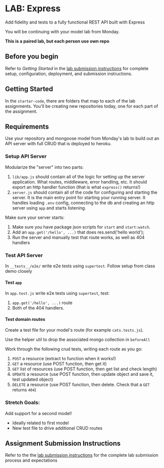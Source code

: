 # LAB: Express

Add fidelity and tests to a fully functional REST API built with Express

You will be continuing with your model lab from Monday.

**This is a paired lab, but each person use own repo**

## Before you begin
Refer to *Getting Started*  in the [lab submission instructions](../../../reference/submission-instructions/labs/README.md) for complete setup, configuration, deployment, and submission instructions.

## Getting Started

In the `starter-code`, there are folders that map to each of the lab assignments. You'll be creating new repositories today, one for each part of the assignment.

## Requirements

Use your repository and mongoose model from Monday's lab to build out 
an API server with full CRUD that is deployed to heroku.

### Setup API Server

Modularize the "server" into two parts:

1. `lib/app.js` should contain all of the logic for setting up the server application. What routes, middleware, error handling, etc. It should export an http handler function (that is what `express()` returns!)
1. `server.js` should contain all of the code for configuring and starting the server. It is the main entry point for starting your running server. It handles loading `.env` config, connecting to the db and creating an http server using `app` and starts listening.

Make sure your server starts:
1. Make sure you have package json scripts for `start` and `start:watch`.
1. Add an `app.get('/hello', ...)` that does res.send('hello world');
1. Run the server and manually test that route works, as well as 404 handlers

### Test API Server

In `__tests__/e2e/` write e2e tests using `supertest`. Follow setup from class demo closely

#### Test `app`

In `app.test.js` write e2e tests using `supertest`, test:
1. `app.get('/hello', ...)` route
1. Both of the 404 handlers.

#### Test domain routes

Create a test file for your model's route (for example `cats.tests.js`).

Use the helper util to drop the associated mongo collection in `beforeAll`

Work through the following crud tests, writing each route as you go:
1. `POST` a resource (extract to function when it works!) 
1. `GET` a resource (use POST function, then get it)
1. `GET` list of resources (use POST function, then get list and check length)
1. `UPDATE` a resource (use POST function, then update object and save it, test updated object)
1. `DELETE` a resource (use POST function, then delete. Check that a `GET` returns `404`)

### Stretch Goals:

Add support for a second model!
* Ideally related to first model
* New test file to drive additional CRUD routes

## Assignment Submission Instructions
Refer to the the [lab submission instructions](../../../reference/submission-instructions/labs/README.md) for the complete lab submission process and expectations
